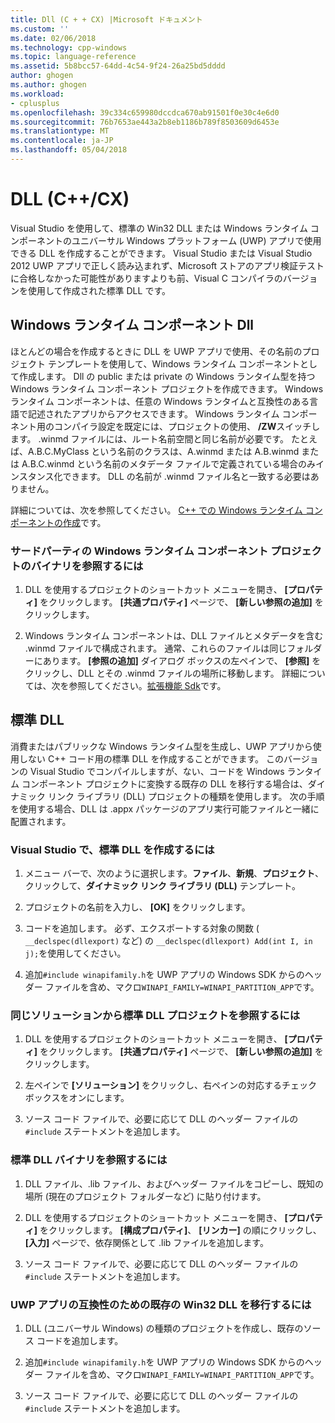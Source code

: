 ```yaml
---
title: Dll (C + + CX) |Microsoft ドキュメント
ms.custom: ''
ms.date: 02/06/2018
ms.technology: cpp-windows
ms.topic: language-reference
ms.assetid: 5b8bcc57-64dd-4c54-9f24-26a25bd5dddd
author: ghogen
ms.author: ghogen
ms.workload:
- cplusplus
ms.openlocfilehash: 39c334c659980dccdca670ab91501f0e30c4e6d0
ms.sourcegitcommit: 76b7653ae443a2b8eb1186b789f8503609d6453e
ms.translationtype: MT
ms.contentlocale: ja-JP
ms.lasthandoff: 05/04/2018
---
```

# <a name="dlls-ccx"></a>DLL (C++/CX)

Visual Studio を使用して、標準の Win32 DLL または Windows ランタイム コンポーネントのユニバーサル Windows プラットフォーム (UWP) アプリで使用できる DLL を作成することができます。 Visual Studio または Visual Studio 2012 UWP アプリで正しく読み込まれず、Microsoft ストアのアプリ検証テストに合格しなかった可能性がありますよりも前、Visual C コンパイラのバージョンを使用して作成された標準 DLL です。

## <a name="windows-runtime-component-dlls"></a>Windows ランタイム コンポーネント Dll

ほとんどの場合を作成するときに DLL を UWP アプリで使用、その名前のプロジェクト テンプレートを使用して、Windows ランタイム コンポーネントとして作成します。 Dll の public または private の Windows ランタイム型を持つ Windows ランタイム コンポーネント プロジェクトを作成できます。 Windows ランタイム コンポーネントは、任意の Windows ランタイムと互換性のある言語で記述されたアプリからアクセスできます。 Windows ランタイム コンポーネント用のコンパイラ設定を既定には、プロジェクトの使用、 **/ZW**スイッチします。 .winmd ファイルには、ルート名前空間と同じ名前が必要です。 たとえば、A.B.C.MyClass という名前のクラスは、A.winmd または A.B.winmd または A.B.C.winmd という名前のメタデータ ファイルで定義されている場合のみインスタンス化できます。 DLL の名前が .winmd ファイル名と一致する必要はありません。

詳細については、次を参照してください。 [C++ での Windows ランタイム コンポーネントの作成](/windows/uwp/winrt-components/creating-windows-runtime-components-in-cpp)です。

### <a name="to-reference-a-third-party-windows-runtime-component-binary-in-your-project"></a>サードパーティの Windows ランタイム コンポーネント プロジェクトのバイナリを参照するには

1. DLL を使用するプロジェクトのショートカット メニューを開き、 **[プロパティ]** をクリックします。 **[共通プロパティ]** ページで、 **[新しい参照の追加]** をクリックします。

1. Windows ランタイム コンポーネントは、DLL ファイルとメタデータを含む .winmd ファイルで構成されます。 通常、これらのファイルは同じフォルダーにあります。 **[参照の追加]** ダイアログ ボックスの左ペインで、 **[参照]** をクリックし、DLL とその .winmd ファイルの場所に移動します。 詳細については、次を参照してください。[拡張機能 Sdk](/visualstudio/extensibility/creating-a-software-development-kit#ExtensionSDKs)です。

## <a name="standard-dlls"></a>標準 DLL

消費またはパブリックな Windows ランタイム型を生成し、UWP アプリから使用しない C++ コード用の標準 DLL を作成することができます。 このバージョンの Visual Studio でコンパイルしますが、ない、コードを Windows ランタイム コンポーネント プロジェクトに変換する既存の DLL を移行する場合は、ダイナミック リンク ライブラリ (DLL) プロジェクトの種類を使用します。 次の手順を使用する場合、DLL は .appx パッケージのアプリ実行可能ファイルと一緒に配置されます。

### <a name="to-create-a-standard-dll-in-visual-studio"></a>Visual Studio で、標準 DLL を作成するには

1. メニュー バーで、次のように選択します。**ファイル**、**新規**、**プロジェクト**、クリックして、**ダイナミック リンク ライブラリ (DLL)** テンプレート。

1. プロジェクトの名前を入力し、 **[OK]** をクリックします。

1. コードを追加します。 必ず、エクスポートする対象の関数 ( `__declspec(dllexport)` など) の `__declspec(dllexport) Add(int I, in j);`を使用してください。

1. 追加`#include winapifamily.h`を UWP アプリの Windows SDK からのヘッダー ファイルを含め、マクロ`WINAPI_FAMILY=WINAPI_PARTITION_APP`です。

### <a name="to-reference-a-standard-dll-project-from-the-same-solution"></a>同じソリューションから標準 DLL プロジェクトを参照するには

1. DLL を使用するプロジェクトのショートカット メニューを開き、 **[プロパティ]** をクリックします。 **[共通プロパティ]** ページで、 **[新しい参照の追加]** をクリックします。

1. 左ペインで **[ソリューション]** をクリックし、右ペインの対応するチェック ボックスをオンにします。

1. ソース コード ファイルで、必要に応じて DLL のヘッダー ファイルの `#include` ステートメントを追加します。

### <a name="to-reference-a-standard-dll-binary"></a>標準 DLL バイナリを参照するには

1. DLL ファイル、.lib ファイル、およびヘッダー ファイルをコピーし、既知の場所 (現在のプロジェクト フォルダーなど) に貼り付けます。

1. DLL を使用するプロジェクトのショートカット メニューを開き、 **[プロパティ]** をクリックします。 **[構成プロパティ]**、 **[リンカー]** の順にクリックし、 **[入力]** ページで、依存関係として .lib ファイルを追加します。

1. ソース コード ファイルで、必要に応じて DLL のヘッダー ファイルの `#include` ステートメントを追加します。

### <a name="to-migrate-an-existing-win32-dll-for-uwp-app-compatibility"></a>UWP アプリの互換性のための既存の Win32 DLL を移行するには

1. DLL (ユニバーサル Windows) の種類のプロジェクトを作成し、既存のソース コードを追加します。

1. 追加`#include winapifamily.h`を UWP アプリの Windows SDK からのヘッダー ファイルを含め、マクロ`WINAPI_FAMILY=WINAPI_PARTITION_APP`です。

1. ソース コード ファイルで、必要に応じて DLL のヘッダー ファイルの `#include` ステートメントを追加します。
